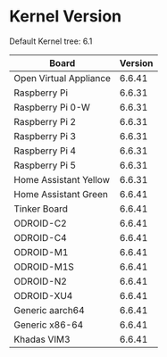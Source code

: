
# Kernel Version

Default Kernel tree: 6.1

| Board | Version |
|-------|---------|
| Open Virtual Appliance | 6.6.41 |
| Raspberry Pi | 6.6.31 |
| Raspberry Pi 0-W | 6.6.31 |
| Raspberry Pi 2 | 6.6.31 |
| Raspberry Pi 3 | 6.6.31 |
| Raspberry Pi 4 | 6.6.31 |
| Raspberry Pi 5 | 6.6.31 |
| Home Assistant Yellow | 6.6.31 |
| Home Assistant Green | 6.6.41 |
| Tinker Board | 6.6.41 |
| ODROID-C2 | 6.6.41 |
| ODROID-C4 | 6.6.41 |
| ODROID-M1 | 6.6.41 |
| ODROID-M1S | 6.6.41 |
| ODROID-N2 | 6.6.41 |
| ODROID-XU4 | 6.6.41 |
| Generic aarch64 | 6.6.41 |
| Generic x86-64 | 6.6.41 |
| Khadas VIM3 | 6.6.41 |

